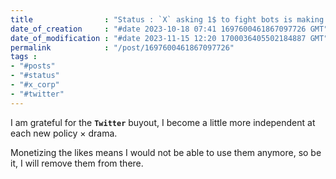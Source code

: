 ```yaml
---
title                : "Status : `X` asking 1$ to fight bots is making me smile"
date_of_creation     : "#date 2023-10-18 07:41 1697600461867097726 GMT"
date_of_modification : "#date 2023-11-15 12:20 1700036405502184887 GMT"
permalink            : "/post/1697600461867097726"
tags :
- "#posts"
- "#status"
- "#x_corp"
- "#twitter"
---
```

                                                 
I am grateful for the __`Twitter`__ buyout, I become a little more independent at each new policy × drama.

Monetizing the likes means I would not be able to use them anymore, so be it, I will remove them from there.